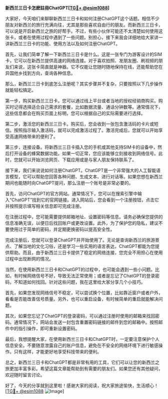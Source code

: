 **新西兰三日卡怎麽註冊ChatGPT[[TG💪+ @esim1088](https://t.me/s/esim1088)]**

大家好，今天咱们来聊聊新西兰三日卡和如何注册ChatGPT这个话题。相信不少朋友对新西兰的旅行充满向往，尤其是那些喜欢自由行的朋友。而新西兰三日卡，可以说是开启新西兰之旅的好帮手。不过，有些小伙伴可能还不太清楚如何使用这张卡，或者在使用过程中遇到了一些问题。别担心，接下来我会详细地给大家讲一讲新西兰三日卡的功能、使用方法以及如何注册ChatGPT。

首先，让我们简单了解一下新西兰三日卡是什么。这是一张专门为游客设计的SIM卡，它可以在新西兰提供高速的网络连接。对于喜欢拍照、发朋友圈、刷视频的朋友们来说，这张卡简直就是神器。它不仅能让您随时随地保持在线，还能帮助您在异国他乡找到方向，查询各种信息。

那么，新西兰三日卡到底怎么注册呢？其实步骤并不复杂，只要按照以下几步操作就能轻松搞定。

第一步，购买新西兰三日卡。您可以通过线上平台或者当地的授权经销商购买。购买时记得选择适合自己需求的套餐，比如数据流量、通话分钟数等。通常情况下，这些信息都会在购买页面上标明，您可以根据自己的实际需要进行选择。

第二步，激活您的新西兰三日卡。购买后，您会收到一张包含激活码的卡片或短信。按照指示输入激活码，就可以完成激活过程了。激活完成后，您就可以开始享受高速网络带来的便利了。

第三步，连接设备。将新西兰三日卡插入您的手机或其他支持SIM卡的设备中，然后打开设备的蜂窝数据功能。如果一切正常，您应该能够立刻接收到网络信号。此时，您就可以开始浏览网页、下载应用或是与家人朋友保持联系了。

接下来，我们来说说如何注册ChatGPT。ChatGPT是一个非常强大的人工智能语言模型，它可以帮助您回答各种问题、生成文本、进行对话等。如果您想在新西兰期间也能随时向ChatGPT提问，那么注册一个账号是非常必要的。

首先，访问ChatGPT的官方网站。通常情况下，您可以在搜索引擎中输入“ChatGPT”找到它的官网链接。进入网站后，您会看到一个注册按钮，点击它并按照提示填写相关信息即可完成注册。

在注册过程中，您可能需要提供邮箱地址、设置密码等信息。请务必确保您提供的信息准确无误，以便日后找回账户或更改设置。此外，为了保护您的隐私，建议不要使用过于简单的密码，并定期更换密码以提高安全性。

完成注册后，您就可以登录ChatGPT并开始使用了。无论是查询新西兰的旅游景点、了解当地的文化习俗，还是学习一些实用的语言表达，ChatGPT都能为您提供帮助。而且，由于新西兰三日卡提供了稳定的网络连接，您完全不用担心在使用过程中出现断网的情况。

当然，在使用新西兰三日卡和ChatGPT的过程中，也可能会遇到一些小问题。比如，有时候网络信号不好，导致无法正常使用；或者是忘记了ChatGPT的登录密码，不知道如何找回。针对这些问题，我在这里给大家分享几个小技巧。

首先，如果您发现网络信号不稳定，可以尝试换个位置，比如靠近窗户或者户外，看看是否能改善信号质量。另外，也可以重启设备，有时候简单的重启就能解决问题。

其次，如果您忘记了ChatGPT的登录密码，可以通过注册时使用的邮箱来找回密码。通常情况下，网站会发送一封包含重置密码链接的邮件到您的邮箱中。按照邮件中的指引操作，即可重新设置密码。

最后，我想提醒大家，在使用新西兰三日卡和ChatGPT时，一定要注意保护个人信息安全。不要随意泄露自己的账户信息，避免在不安全的网络环境下进行敏感操作。只有这样，才能更好地享受科技带来的便利。

总之，新西兰三日卡和ChatGPT都是非常有用的工具，它们可以让您的新西兰之旅更加丰富多彩。希望这篇文章能帮助到有需要的朋友们。如果您还有其他疑问，欢迎随时留言讨论。

好了，今天的分享就到这里啦！感谢大家的阅读，祝大家旅途愉快，生活顺心！[[TG💪+ @esim1088](https://t.me/s/esim1088) ![Image](https://i.postimg.cc/4NQfJmqS/Snipaste-2025-05-13-00-14-12.png)]